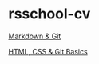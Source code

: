 # rsschool-cv
[Markdown & Git](https://rezniki.github.io/rsschool-cv/cv)

[HTML, CSS & Git Basics](https://rezniki.github.io/rsschool-cv/)
